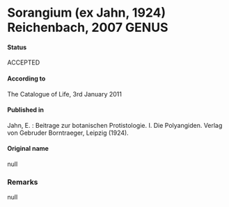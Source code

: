 # Sorangium (ex Jahn, 1924) Reichenbach, 2007 GENUS

#### Status
ACCEPTED

#### According to
The Catalogue of Life, 3rd January 2011

#### Published in
Jahn, E. : Beitrage zur botanischen Protistologie. I. Die Polyangiden. Verlag von Gebruder Borntraeger, Leipzig (1924).

#### Original name
null

### Remarks
null